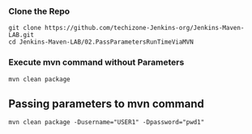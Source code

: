 ### Clone the Repo
```
git clone https://github.com/techizone-Jenkins-org/Jenkins-Maven-LAB.git
cd Jenkins-Maven-LAB/02.PassParametersRunTimeViaMVN
```

### Execute mvn command without Parameters
```
mvn clean package
```

## Passing parameters to mvn command
```
mvn clean package -Dusername="USER1" -Dpassword="pwd1"
```
